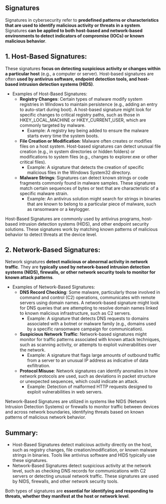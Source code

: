 ## Signatures
Signatures in cybersecurity refer to **predefined patterns or characteristics that are used to identify malicious activity or threats in a system**. Signatures **can be applied to both host-based and network-based environments to detect indicators of compromise (IOCs) or known malicious behavior**.

## 1. Host-Based Signatures:
These signatures **focus on detecting suspicious activity or changes within a particular host** (e.g., a computer or server). Host-based signatures are often **used by antivirus software, endpoint detection tools, and host-based intrusion detection systems (HIDS)**.

  - Examples of Host-Based Signatures:
    - **Registry Changes**: Certain types of malware modify system registries in Windows to maintain persistence (e.g., adding an entry to auto-start during boot). A host-based signature might look for specific changes to critical registry paths, such as those in HKEY_LOCAL_MACHINE or HKEY_CURRENT_USER, which are commonly targeted by malware.
      - Example: A registry key being added to ensure the malware starts every time the system boots.
    - **File Creation or Modification**: Malware often creates or modifies files on a host system. Host-based signatures can detect unusual file creation (e.g., in system directories or hidden folders) or modifications to system files (e.g., changes to explorer.exe or other critical files).
      - Example: A signature that detects the creation of specific malicious files in the Windows System32 directory.
    - **Malware Strings**: Signatures can detect known strings or code fragments commonly found in malware samples. These signatures match certain sequences of bytes or text that are characteristic of a specific malware strain.
      - Example: An antivirus solution might search for strings in binaries that are known to belong to a particular piece of malware, such as ransomware or a keylogger.

Host-Based Signatures are commonly used by antivirus programs, host-based intrusion detection systems (HIDS), and other endpoint security solutions. These signatures work by matching known patterns of malicious behavior to detect threats at the device level.

## 2. Network-Based Signatures:
Network signatures **detect malicious or abnormal activity in network traffic**. They are **typically used by network-based intrusion detection systems (NIDS), firewalls, or other network security tools to monitor for known attack patterns**.

  - Examples of Network-Based Signatures:
    - **DNS Record Checking**: Some malware, particularly those involved in command and control (C2) operations, communicates with remote servers using domain names. A network-based signature might look for DNS queries that are attempting to resolve domain names linked to known malicious infrastructure, such as C2 servers.
      - Example: A signature that detects DNS requests to domains associated with a botnet or malware family (e.g., domains used by a specific ransomware campaign for communication).
    - **Suspicious Network Traffic**: Network-based signatures might monitor for traffic patterns associated with known attack techniques, such as scanning activity, or attempts to exploit vulnerabilities over the network.
      - Example: A signature that flags large amounts of outbound traffic from a server to an unusual IP address as indicative of data exfiltration.
    - **Protocol Misuse**: Network signatures can identify anomalies in how network protocols are used, such as deviations in packet structure or unexpected sequences, which could indicate an attack.
      - Example: Detection of malformed HTTP requests designed to exploit vulnerabilities in web servers.

Network-Based Signatures are utilized in systems like NIDS (Network Intrusion Detection Systems) or firewalls to monitor traffic between devices and across network boundaries, identifying threats based on known patterns of malicious network behavior.

## Summary:
  - Host-Based Signatures detect malicious activity directly on the host, such as registry changes, file creation/modification, or known malware strings in binaries. Tools like antivirus software and HIDS typically use these signatures.
  - Network-Based Signatures detect suspicious activity at the network level, such as checking DNS records for communications with C2 servers or detecting unusual network traffic. These signatures are used by NIDS, firewalls, and other network security tools.

Both types of signatures are **essential for identifying and responding to threats, whether they manifest at the host or network level**.
